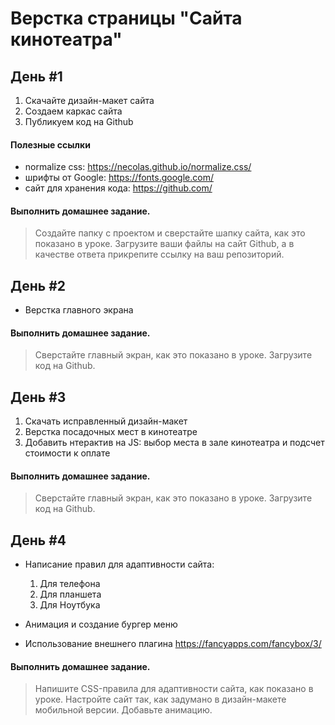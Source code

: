 Верстка страницы "Сайта кинотеатра"
=====

День #1
-----

1. Скачайте дизайн-макет сайта
2. Создаем каркас сайта
3. Публикуем код на Github

#### Полезные ссылки
* normalize css: <https://necolas.github.io/normalize.css/>
* шрифты от Google: <https://fonts.google.com/>
* сайт для хранения кода: <https://github.com/>

#### Выполнить домашнее задание.
> Создайте папку с проектом и сверстайте шапку сайта, как это показано в уроке. Загрузите ваши файлы на сайт Github, а в качестве ответа прикрепите ссылку на ваш репозиторий.


День #2
-----

* Верстка главного экрана

#### Выполнить домашнее задание.
> Сверстайте главный экран, как это показано в уроке. Загрузите код на Github.


День #3
-----

1. Скачать исправленный дизайн-макет
2. Верстка посадочных мест в кинотеатре
3. Добавить нтерактив на JS: выбор места в зале кинотеатра и подсчет стоимости к оплате

#### Выполнить домашнее задание.
> Сверстайте главный экран, как это показано в уроке. Загрузите код на Github.


День #4
-----

* Написание правил для адаптивности сайта:

  1. Для телефона
  2. Для планшета
  3. Для Ноутбука

* Анимация и создание бургер меню
* Использование внешнего плагина <https://fancyapps.com/fancybox/3/>

#### Выполнить домашнее задание.
> Напишите CSS-правила для адаптивности сайта, как показано в уроке. Настройте сайт так, как задумано в дизайн-макете мобильной версии. Добавьте анимацию.




